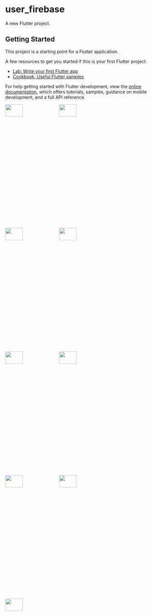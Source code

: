 # user_firebase

A new Flutter project.

## Getting Started

This project is a starting point for a Flutter application.

A few resources to get you started if this is your first Flutter project:

- [Lab: Write your first Flutter app](https://docs.flutter.dev/get-started/codelab)
- [Cookbook: Useful Flutter samples](https://docs.flutter.dev/cookbook)

For help getting started with Flutter development, view the
[online documentation](https://docs.flutter.dev/), which offers tutorials,
samples, guidance on mobile development, and a full API reference.



<p>

<img src="https://github.com/jeminthesiya/user_ecommerce/assets/117918175/6a67f8c2-9141-4469-a758-8cf3297c4fa2" height="10%" width ="33%" >
<img src="https://github.com/jeminthesiya/user_ecommerce/assets/117918175/712f0be3-8ee6-40e3-8220-cfb6255cefc8"  height="10%" width ="33%">

<img src="https://github.com/jeminthesiya/user_ecommerce/assets/117918175/6feb6999-9ce4-4773-86c6-08eb5a8f3cb6" height="10%" width ="33%" >
<img src="https://github.com/jeminthesiya/user_ecommerce/assets/117918175/49b1af9c-aa3e-4a7a-adfd-40a1ef69ebb7"  height="10%" width ="33%">

<img src="https://github.com/jeminthesiya/user_ecommerce/assets/117918175/6df97a61-5f49-4e77-9ebc-0bc3b0001624"  height="10%" width ="33%">

<img src="https://github.com/jeminthesiya/user_ecommerce/assets/117918175/bb68226a-b955-422a-92a8-c0f8d1c7fdf0" height="10%" width ="33%" >
<img src="https://github.com/jeminthesiya/user_ecommerce/assets/117918175/c1c3ad2d-12a3-4087-adfe-f45ca85606ab"  height="10%" width ="33%">
<img src="https://github.com/jeminthesiya/user_ecommerce/assets/117918175/3f92e10a-78b5-45b7-be84-312483651cbf"  height="10%" width ="33%">
<img src="https://github.com/jeminthesiya/user_ecommerce/assets/117918175/8e16f630-ebc8-401e-abb4-180a557e9276"  height="10%" width ="33%">

</p>

